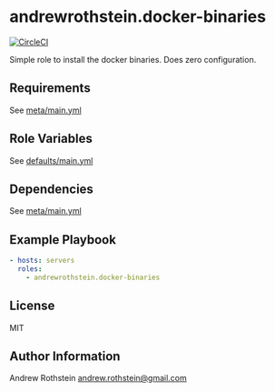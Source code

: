 andrewrothstein.docker-binaries
===============================
[![CircleCI](https://circleci.com/gh/andrewrothstein/ansible-docker-binaries.svg?style=svg)](https://circleci.com/gh/andrewrothstein/ansible-docker-binaries)

Simple role to install the docker binaries. Does zero configuration.

Requirements
------------

See [meta/main.yml](meta/main.yml)

Role Variables
--------------

See [defaults/main.yml](defaults/main.yml)

Dependencies
------------

See [meta/main.yml](meta/main.yml)

Example Playbook
----------------

```yml
- hosts: servers
  roles:
    - andrewrothstein.docker-binaries
```

License
-------

MIT

Author Information
------------------

Andrew Rothstein <andrew.rothstein@gmail.com>
